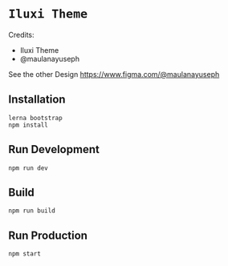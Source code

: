 # `Iluxi Theme`

Credits:
- Iluxi Theme
- @maulanayuseph

See the other Design
https://www.figma.com/@maulanayuseph

## Installation

```
lerna bootstrap
npm install
```

## Run Development

```
npm run dev
```

## Build

```
npm run build
```

## Run Production

```
npm start
```
